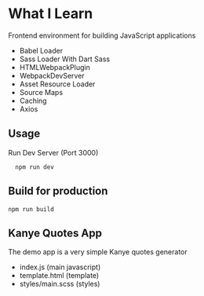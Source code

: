 # What I Learn

Frontend environment for building JavaScript applications

- Babel Loader
- Sass Loader With Dart Sass
- HTMLWebpackPlugin
- WebpackDevServer
- Asset Resource Loader
- Source Maps
- Caching
- Axios

## Usage

Run Dev Server (Port 3000)

```
  npm run dev
```

## Build for production

```
npm run build
```

## Kanye Quotes App

The demo app is a very simple Kanye quotes generator

- index.js (main javascript)
- template.html (template)
- styles/main.scss (styles)
